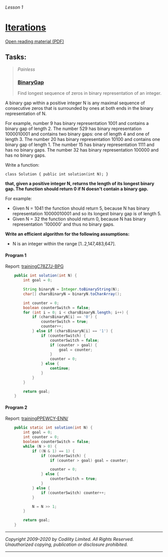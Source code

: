 _Lesson 1_

# [Iterations](https://app.codility.com/programmers/lessons/1-iterations/)  

[Open reading material (PDF)](https://codility.com/media/train/Iterations.pdf)

## Tasks:
> _Painless_  
> ### [BinaryGap](https://app.codility.com/programmers/lessons/1-iterations/binary_gap/)  
> Find longest sequence of zeros in binary representation of an integer.

A binary gap within a positive integer N is any maximal sequence of consecutive zeros that is surrounded by ones at both ends in the binary representation of N.

For example, number 9 has binary representation 1001 and contains a binary gap of length 2. The number 529 has binary representation 1000010001 and contains two binary gaps: one of length 4 and one of length 3. The number 20 has binary representation 10100 and contains one binary gap of length 1. The number 15 has binary representation 1111 and has no binary gaps. The number 32 has binary representation 100000 and has no binary gaps.

Write a function:

`class Solution { public int solution(int N); }`

**that, given a positive integer N, returns the length of its longest binary gap. The function should return 0 if N doesn't contain a binary gap.**

For example:  
* Given N = 1041 the function should return 5, because N has binary representation 10000010001 and so its longest binary gap is of length 5. 
* Given N = 32 the function should return 0, because N has binary representation '100000' and thus no binary gaps.

**Write an efficient algorithm for the following assumptions:**

* N is an integer within the range [1..2,147,483,647].

#### Program 1
Report: [trainingC78Z7J-BPG](https://app.codility.com/demo/results/trainingC78Z7J-BPG/)
```java:BinaryGap.java
    public int solution(int N) {
        int goal = 0;

        String binaryN = Integer.toBinaryString(N);
        char[] charsBinaryN = binaryN.toCharArray();

        int counter = 0;
        boolean counterSwitch = false;
        for (int i = 0; i < charsBinaryN.length; i++) {
            if (charsBinaryN[i] == '0') {
                counterSwitch = true;
                counter++;
            } else if (charsBinaryN[i] == '1') {
                if (counterSwitch) {
                    counterSwitch = false;
                    if (counter > goal) {
                        goal = counter;
                    }
                    counter = 0;
                } else {
                    continue;
                }
            }
        }

        return goal;
    }
```

#### Program 2
Report: [trainingPPEWCY-ENN/](https://app.codility.com/demo/results/trainingPPEWCY-ENN/)
```java:BinaryGapShifter.java
    public static int solution(int N) {
        int goal = 0;
        int counter = 0;
        boolean counterSwitch = false;
        while (N > 0) {
            if ((N & 1) == 1) {
                if (counterSwitch) {
                    if (counter > goal) goal = counter;

                    counter = 0;
                } else {
                    counterSwitch = true;
                }
            } else {
                if (counterSwitch) counter++;
            }

            N = N >> 1;
        }

        return goal;
    }
```
***

_Copyright 2009–2020 by Codility Limited. All Rights Reserved. Unauthorized copying, publication or disclosure prohibited._
***